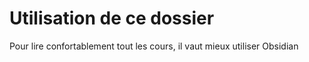# Utilisation de ce dossier
Pour lire confortablement tout les cours, il vaut mieux utiliser Obsidian
